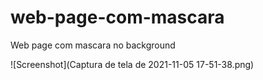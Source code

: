 # web-page-com-mascara
Web page com mascara no background

![Screenshot](Captura de tela de 2021-11-05 17-51-38.png)
